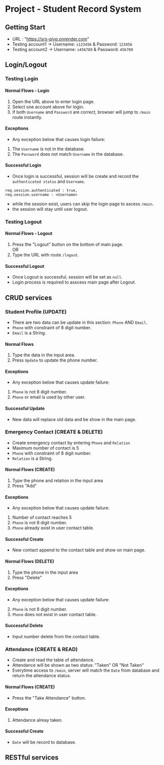 # Project - Student Record System
## Getting Start
- URL : "https://srs-qiyp.onrender.com"
- Testing account1 -> Username: `s123456` & Password: `123456`
- Testing account2 -> Username: `s456789` & Password: `456789`

## Login/Logout
### Testing Login
#### Normal Flows - Login
1. Open the URL above to enter login page.
2. Select one account above for login.
3. If both `Username` and `Password` are correct, browser will jump to `/main` route instantly.
#### Exceptions
- Any exception below that causes login failure: 
1. The `Username` is not in the database.
2. The `Password` does not match `Username` in the database.
#### Successful Login
- Once login is successful, session will be create and record the `authenticated status` and `Username`.
```
req.session.authenticated : true,
req.session.username : <Username>
```
- while the session exist, users can skip the login page to ascess `/main`. 
- the session will stay until user logout.

### Testing Logout
#### Normal Flows - Logout
1. Press the "Logout" button on the bottom of main page.
<br/>OR
2. Type the URL with route `/logout`.
#### Successful Logout
- Once Logout is successful, session will be set as `null`.
- Login process is required to asscess main page after Logout.

## CRUD services
### Student Profile (UPDATE)
- There are two data can be update in this section: `Phone` AND `Email`.
- `Phone` with constraint of 8 digit number.
- `Email` is a String.
#### Normal Flows
1. Type the data in the input area.
2. Press `Update` to update the phone number.
#### Exceptions
- Any exception below that causes update failure:
1. `Phone` is not 8 digit number.
2. `Phone` or email is used by other user.
#### Successful Update
- New data will replace old data and be show in the main page.

### Emergency Contact (CREATE & DELETE)
- Create emergency contact by entering `Phone` and `Relation`
- Maximum number of contact is 5
- `Phone` with constraint of 8 digit number.
- `Relation` is a String.
#### Normal Flows (CREATE)
1. Type the phone and relation in the input area
2. Press "Add"
#### Exceptions
- Any exception below that causes update failure:
1. Number of contact reaches 5
2. `Phone` is not 8 digit number.
3. `Phone` already exist in user contact table.
#### Successful Create
- New contact append to the contact table and show on main page.

#### Normal Flows (DELETE)
1. Type the phone in the input area
2. Press "Delete"
#### Exceptions
- Any exception below that causes update failure:
2. `Phone` is not 8 digit number.
3. `Phone` does not exist in user contact table.
#### Successful Delete
- Input number delete from the contact table.

### Attendance (CREATE & READ)
- Create and read the table of attendance.
- Attendance will be shown as two status: "Taken" OR "Not Taken"
- Everytime access to `/main`, server will match the `Date` from database and return the attendance status.
#### Normal Flows (CREATE)
- Press the "Take Attendance" button.
#### Exceptions
1. Attendance alreay taken.
#### Successful Create
- `Date` will be record to database.
## RESTful services

